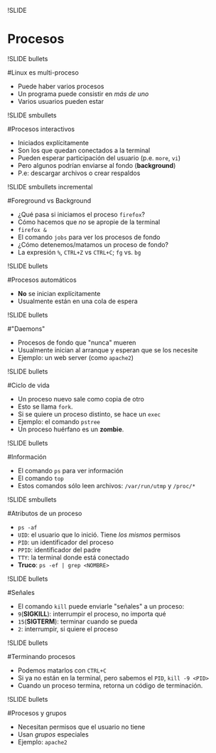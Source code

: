 !SLIDE

# Procesos


!SLIDE bullets

#Linux es multi-proceso

* Puede haber varios procesos
* Un programa puede consistir en _más de uno_
* Varios usuarios pueden estar

!SLIDE smbullets 

#Procesos interactivos

* Iniciados explícitamente
* Son los que quedan conectados a la terminal 
* Pueden esperar participación del usuario (p.e. `more`, `vi`)
* Pero algunos podrían enviarse al fondo (__background__)
* P.e: descargar archivos o crear respaldos

!SLIDE smbullets incremental

#Foreground vs Background

* ¿Qué pasa si iniciamos el proceso `firefox`?
* Cómo hacemos que _no_ se apropie de la terminal
* `firefox &`
* El comando `jobs` para ver los procesos de fondo
* ¿Cómo detenemos/matamos un proceso de fondo?
* La expresión `%`, `CTRL+Z` vs `CTRL+C`; `fg` vs. `bg`

!SLIDE bullets 

#Procesos automáticos

* __No__ se inician explícitamente
* Usualmente están en una cola de espera

!SLIDE bullets

#"Daemons"

* Procesos de fondo que "nunca" mueren
* Usualmente inician al arranque y esperan que se los necesite
* Ejemplo: un web server (como `apache2`)

!SLIDE bullets

#Ciclo de vida

* Un proceso nuevo sale como copia de otro
* Esto se llama `fork`. 
* Si se quiere un proceso distinto, se hace un `exec`
* Ejemplo: el comando `pstree`
* Un proceso huérfano es un __zombie__.

!SLIDE bullets

#Información 

* El comando `ps` para ver información
* El comando `top`
* Estos comandos sólo leen archivos:
  `/var/run/utmp` y `/proc/*`

!SLIDE smbullets

#Atributos de un proceso

* `ps -af`
* `UID`: el usuario que lo inició. Tiene _los mismos_ permisos
* `PID`: un identificador del proceso
* `PPID`: identificador del padre
* `TTY`: la terminal donde está conectado
* __Truco__: `ps -ef | grep <NOMBRE>`


!SLIDE bullets

#Señales

* El comando `kill` puede enviarle "señales" a un proceso:
* `9`(__SIGKILL__): interrumpir el proceso, no importa qué
* `15`(__SIGTERM__): terminar cuando se pueda
* `2`: interrumpir, si quiere el proceso

!SLIDE bullets

#Terminando procesos

* Podemos matarlos con `CTRL+C`
* Si ya no están en la terminal, 
  pero sabemos el `PID`, `kill -9 <PID>`
* Cuando un proceso termina, retorna un código de terminación.

!SLIDE bullets

#Procesos y grupos

* Necesitan permisos que el usuario no tiene
* Usan _grupos_ especiales
* Ejemplo: `apache2`
